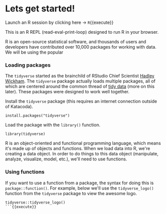 # Lets get started!

Launch an R session by clicking here -> `R`{{execute}}

This is an R REPL (read-eval-print-loop) designed to run R in your browser. 

R is an open-source statistical software, and thousands of users and developers have contributed over 10,000 packages for working with data. We will be using the popular 

### Loading packages 

The `tidyverse` started as the brainchild of RStudio Chief Scientist [Hadley Wickham](http://hadley.nz/). The `tidyverse` package actually loads multiple packages, all of which are centered around the common thread of [tidy data](https://vita.had.co.nz/papers/tidy-data.pdf) (more on this later). These packages were designed to work well together.

Install the `tidyverse` package (this requires an internet connection outside of Katacoda).

```
install.packages("tidyverse")
```

Load the package with the `library()` function.

```
library(tidyverse)
```

R is an object-oriented and functional programming language, which means it's made up of objects and functions. When we load data into R, we're creating a data object. In order to do things to this data object (manipulate, analyze, visualize, model, etc.), we'll need to use functions.

### Using functions

If you want to use a function from a package, the syntax for doing this is `package::function()`. For example, below we'll use the `tidyverse_logo()` function from the `tidyverse` package to view the awesome logo. 

```
tidyverse::tidyverse_logo()
```{{execute}}
